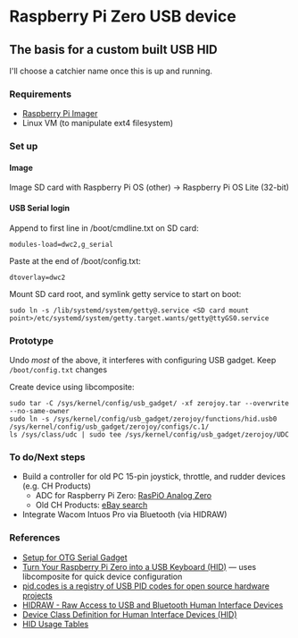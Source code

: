 # Raspberry Pi Zero USB device

## The basis for a custom built USB HID

I'll choose a catchier name once this is up and running. 

### Requirements

* [Raspberry Pi Imager](https://www.raspberrypi.org/downloads/)
* Linux VM (to manipulate ext4 filesystem)

### Set up

#### Image

Image SD card with Raspberry Pi OS (other) → Raspberry Pi OS Lite (32-bit)

#### USB Serial login

Append to first line in /boot/cmdline.txt on SD card:

    modules-load=dwc2,g_serial

Paste at the end of /boot/config.txt:

    dtoverlay=dwc2

Mount SD card root, and symlink getty service to start on boot:

    sudo ln -s /lib/systemd/system/getty@.service <SD card mount point>/etc/systemd/system/getty.target.wants/getty@ttyGS0.service

### Prototype

Undo _most_ of the above, it interferes with configuring USB gadget. Keep `/boot/config.txt` changes

Create device using libcomposite:

    sudo tar -C /sys/kernel/config/usb_gadget/ -xf zerojoy.tar --overwrite --no-same-owner
    sudo ln -s /sys/kernel/config/usb_gadget/zerojoy/functions/hid.usb0 /sys/kernel/config/usb_gadget/zerojoy/configs/c.1/
    ls /sys/class/udc | sudo tee /sys/kernel/config/usb_gadget/zerojoy/UDC

### To do/Next steps

  * Build a controller for old PC 15-pin joystick, throttle, and rudder devices (e.g. CH Products)
    * ADC for Raspberry Pi Zero: [RasPiO Analog Zero](https://raspberry.piaustralia.com.au/collections/shields-and-add-ons/products/raspio-analog-zero)
    * Old CH Products: [eBay search](https://www.ebay.com.au/sch/i.html?_nkw=CH+Products&_sacat=1249)
  * Integrate Wacom Intuos Pro via Bluetooth (via HIDRAW)

### References

  * [Setup for OTG Serial Gadget](https://raspberrypi.stackexchange.com/a/75551)
  * [Turn Your Raspberry Pi Zero into a USB Keyboard (HID)](https://randomnerdtutorials.com/raspberry-pi-zero-usb-keyboard-hid/) — uses libcomposite for quick device configuration
  * [pid.codes is a registry of USB PID codes for open source hardware projects](https://pid.codes/)
  * [HIDRAW - Raw Access to USB and Bluetooth Human Interface Devices](https://www.kernel.org/doc/html/latest/hid/hidraw.html)
  * [Device Class Definition for Human Interface Devices (HID)](https://www.usb.org/sites/default/files/hid1_11.pdf)
  * [HID Usage Tables](https://usb.org/sites/default/files/hut1_2.pdf)
